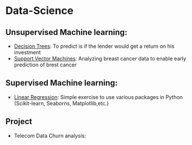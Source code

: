 # Data-Science

## Unsupervised Machine learning:
* [Decision Trees](https://github.com/akshaypathak711/Data-Science/tree/master/Decision%20Trees): To predict is if the lender would get a return on his investment 
* [Support Vector Machines](https://github.com/akshaypathak711/Data-Science/tree/master/SVM): Analyzing breast cancer data to enable early prediction of brest cancer

## Supervised Machine learning:
* [Linear Regression](https://github.com/akshaypathak711/Data-Science/tree/master/Linear%20Regression): Simple exercise to use various packages in Python (Scikit-learn, Seaborns, Matplotlib,etc.)

## Project
* Telecom Data Churn analysis:
